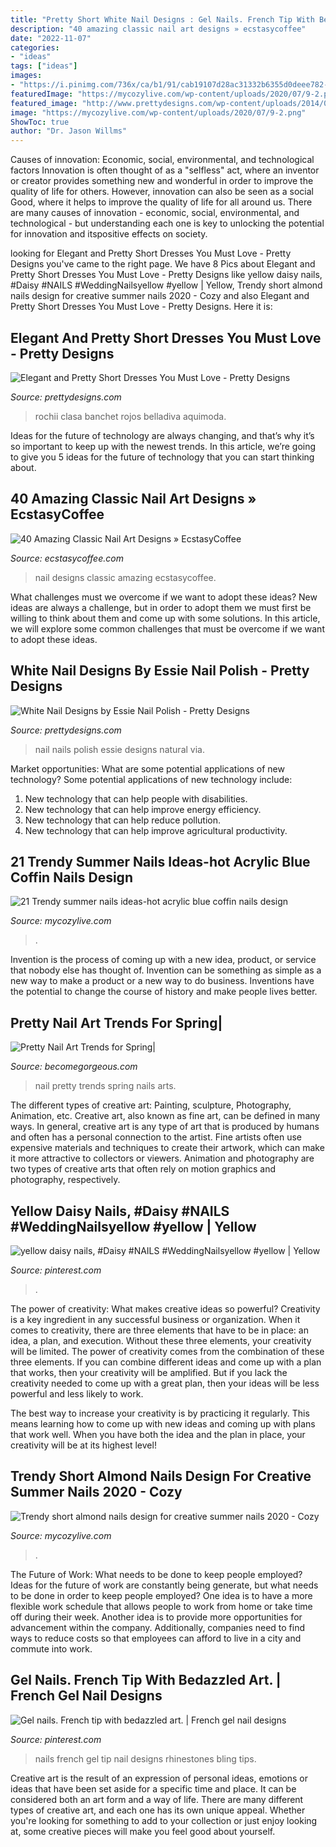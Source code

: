 ```yaml
---
title: "Pretty Short White Nail Designs : Gel Nails. French Tip With Bedazzled Art."
description: "40 amazing classic nail art designs » ecstasycoffee"
date: "2022-11-07"
categories:
- "ideas"
tags: ["ideas"]
images:
- "https://i.pinimg.com/736x/ca/b1/91/cab19107d28ac31332b6355d0deee782--crazy-nails-long-nails.jpg"
featuredImage: "https://mycozylive.com/wp-content/uploads/2020/07/9-2.png"
featured_image: "http://www.prettydesigns.com/wp-content/uploads/2014/04/Natural-White-Nails.jpg"
image: "https://mycozylive.com/wp-content/uploads/2020/07/9-2.png"
ShowToc: true
author: "Dr. Jason Willms"
---
```



Causes of innovation: Economic, social, environmental, and technological factors
Innovation is often thought of as a "selfless" act, where an inventor or creator provides something new and wonderful in order to improve the quality of life for others. However, innovation can also be seen as a social Good, where it helps to improve the quality of life for all around us. There are many causes of innovation - economic, social, environmental, and technological - but understanding each one is key to unlocking the potential for innovation and itspositive effects on society.

	

		
looking for Elegant and Pretty Short Dresses You Must Love - Pretty Designs you've came to the right page. We have 8 Pics about Elegant and Pretty Short Dresses You Must Love - Pretty Designs like yellow daisy nails, #Daisy #NAILS #WeddingNailsyellow #yellow | Yellow, Trendy short almond nails design for creative summer nails 2020 - Cozy and also Elegant and Pretty Short Dresses You Must Love - Pretty Designs. Here it is:
		
    
## Elegant And Pretty Short Dresses You Must Love - Pretty Designs

<img loading=lazy src="http://www.prettydesigns.com/wp-content/uploads/2014/06/Sexy-Red-Dress-for-Summer.jpg" onerror="this.onerror=null;this.src='https://tse1.mm.bing.net/th?id=OIP.jjTyBskhOsCAXoNJn-BYzAHaK3&amp;pid=15.1';" alt="Elegant and Pretty Short Dresses You Must Love - Pretty Designs">

_Source: prettydesigns.com_

>rochii clasa banchet rojos belladiva aquimoda. 

	

Ideas for the future of technology are always changing, and that’s why it’s so important to keep up with the newest trends. In this article, we’re going to give you 5 ideas for the future of technology that you can start thinking about.

    
## 40 Amazing Classic Nail Art Designs » EcstasyCoffee

<img loading=lazy src="https://i2.wp.com/www.ecstasycoffee.com/wp-content/uploads/2016/10/Classic-Nail-Art-Designs-19.jpg" onerror="this.onerror=null;this.src='https://tse1.mm.bing.net/th?id=OIP.qXMgOZd7K8eIHqtPWk-bhAHaLO&amp;pid=15.1';" alt="40 Amazing Classic Nail Art Designs » EcstasyCoffee">

_Source: ecstasycoffee.com_

>nail designs classic amazing ecstasycoffee. 

	

What challenges must we overcome if we want to adopt these ideas?
New ideas are always a challenge, but in order to adopt them we must first be willing to think about them and come up with some solutions. In this article, we will explore some common challenges that must be overcome if we want to adopt these ideas.

    
## White Nail Designs By Essie Nail Polish - Pretty Designs

<img loading=lazy src="http://www.prettydesigns.com/wp-content/uploads/2014/04/Natural-White-Nails.jpg" onerror="this.onerror=null;this.src='https://tse2.mm.bing.net/th?id=OIP.-cdH-ecu8L-Q5yqjbs1jvAHaJ3&amp;pid=15.1';" alt="White Nail Designs by Essie Nail Polish - Pretty Designs">

_Source: prettydesigns.com_

>nail nails polish essie designs natural via. 

	

Market opportunities: What are some potential applications of new technology?
Some potential applications of new technology include: 
1. New technology that can help people with disabilities. 
2. New technology that can help improve energy efficiency. 
3. New technology that can help reduce pollution. 
4. New technology that can help improve agricultural productivity.

    
## 21 Trendy Summer Nails Ideas-hot Acrylic Blue Coffin Nails Design

<img loading=lazy src="https://mycozylive.com/wp-content/uploads/2020/07/14-1.png" onerror="this.onerror=null;this.src='https://tse1.mm.bing.net/th?id=OIP.zqLgrkc9ZZwor9eS5SO95QHaKA&amp;pid=15.1';" alt="21 Trendy summer nails ideas-hot acrylic blue coffin nails design">

_Source: mycozylive.com_

>. 

	

Invention is the process of coming up with a new idea, product, or service that nobody else has thought of. Invention can be something as simple as a new way to make a product or a new way to do business. Inventions have the potential to change the course of history and make people lives better.

    
## Pretty Nail Art Trends For Spring|

<img loading=lazy src="http://static.becomegorgeous.com/img/arts/2012/Apr/18/7471/colorful_nail_design.jpg" onerror="this.onerror=null;this.src='https://tse4.mm.bing.net/th?id=OIP.mPtd3m_chOnQ5ZtyaBUQEAHaJ6&amp;pid=15.1';" alt="Pretty Nail Art Trends for Spring|">

_Source: becomegorgeous.com_

>nail pretty trends spring nails arts. 

	

The different types of creative art: Painting, sculpture, Photography, Animation, etc.
Creative art, also known as fine art, can be defined in many ways. In general, creative art is any type of art that is produced by humans and often has a personal connection to the artist. Fine artists often use expensive materials and techniques to create their artwork, which can make it more attractive to collectors or viewers. Animation and photography are two types of creative arts that often rely on motion graphics and photography, respectively.

    
## Yellow Daisy Nails, #Daisy #NAILS #WeddingNailsyellow #yellow | Yellow

<img loading=lazy src="https://i.pinimg.com/736x/1a/f9/5f/1af95fa29a9c20508356218cadd0c90c.jpg" onerror="this.onerror=null;this.src='https://tse2.mm.bing.net/th?id=OIP.sh0PDxRYmkOQy5h_1MM9EAHaJ3&amp;pid=15.1';" alt="yellow daisy nails, #Daisy #NAILS #WeddingNailsyellow #yellow | Yellow">

_Source: pinterest.com_

>. 

	

The power of creativity: What makes creative ideas so powerful?
Creativity is a key ingredient in any successful business or organization. When it comes to creativity, there are three elements that have to be in place: an idea, a plan, and execution. Without these three elements, your creativity will be limited. 
The power of creativity comes from the combination of these three elements. If you can combine different ideas and come up with a plan that works, then your creativity will be amplified. But if you lack the creativity needed to come up with a great plan, then your ideas will be less powerful and less likely to work. 

The best way to increase your creativity is by practicing it regularly. This means learning how to come up with new ideas and coming up with plans that work well. When you have both the idea and the plan in place, your creativity will be at its highest level!

    
## Trendy Short Almond Nails Design For Creative Summer Nails 2020 - Cozy

<img loading=lazy src="https://mycozylive.com/wp-content/uploads/2020/07/9-2.png" onerror="this.onerror=null;this.src='https://tse2.mm.bing.net/th?id=OIP.-KpCGDhmx9oBa_GZ81hDIQHaJ1&amp;pid=15.1';" alt="Trendy short almond nails design for creative summer nails 2020 - Cozy">

_Source: mycozylive.com_

>. 

	

The Future of Work: What needs to be done to keep people employed?
Ideas for the future of work are constantly being generate, but what needs to be done in order to keep people employed? One idea is to have a more flexible work schedule that allows people to work from home or take time off during their week. Another idea is to provide more opportunities for advancement within the company. Additionally, companies need to find ways to reduce costs so that employees can afford to live in a city and commute into work.

    
## Gel Nails. French Tip With Bedazzled Art. | French Gel Nail Designs

<img loading=lazy src="https://i.pinimg.com/736x/ca/b1/91/cab19107d28ac31332b6355d0deee782--crazy-nails-long-nails.jpg" onerror="this.onerror=null;this.src='https://tse3.mm.bing.net/th?id=OIP.5H4lhWMlykhojvV4cTXjqAHaJ3&amp;pid=15.1';" alt="Gel nails. French tip with bedazzled art. | French gel nail designs">

_Source: pinterest.com_

>nails french gel tip nail designs rhinestones bling tips. 

	

Creative art is the result of an expression of personal ideas, emotions or ideas that have been set aside for a specific time and place. It can be considered both an art form and a way of life. There are many different types of creative art, and each one has its own unique appeal. Whether you're looking for something to add to your collection or just enjoy looking at, some creative pieces will make you feel good about yourself.

